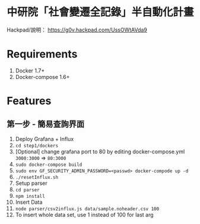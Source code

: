 # 中研院「社會變遷全記錄」半自動化計畫

Hackpad/說明： https://g0v.hackpad.com/UssOWtAVda9

# Requirements
1. Docker 1.7+
2. Docker-compose 1.6+

# Features

## 第一步 - 簡易查詢界面

1. Deploy Grafana + Influx 
  1. `cd step1/dockers`
  1. [Optional] change grafana port to 80 by editing docker-compose.yml `3000:3000` => `80:3000`
  2. `sudo docker-compose build`
  3. `sudo env GF_SECURITY_ADMIN_PASSWORD=<passwd> docker-compode up -d`
  4. `./resetInflux.sh`
3. Setup parser 
  1. `cd parser`
  2. `npm install`
2. Insert Data
  1. `node parser/csv2influx.js data/sample.noheader.csv 100`
  2. To insert whole data set, use 1 instead of 100 for last arg

